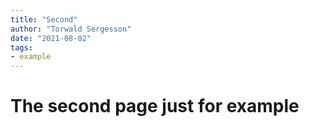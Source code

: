 ```yaml
---
title: "Second"
author: "Torwald Sergesson"
date: "2021-08-02"
tags:
- example
---
```


# The second page just for example

